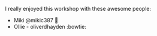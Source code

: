 I really enjoyed this workshop with these awesome people: 

* Miki @mikic387 :honeybee:
* Ollie - oliverdhayden :bowtie:
